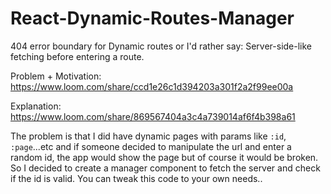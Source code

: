 # React-Dynamic-Routes-Manager
404 error boundary for Dynamic routes or I'd rather say: Server-side-like fetching before entering a route.


Problem + Motivation:
https://www.loom.com/share/ccd1e26c1d394203a301f2a2f99ee00a

Explanation:
https://www.loom.com/share/869567404a3c4a739014af6f4b398a61

The problem is that I did have dynamic pages with params like `:id`, `:page`...etc
and if someone decided to manipulate the url and enter a random id, the app would show the page but of course it would be broken.
So I decided to create a manager component to fetch the server and check if the id is valid. You can tweak this code to your own needs..
